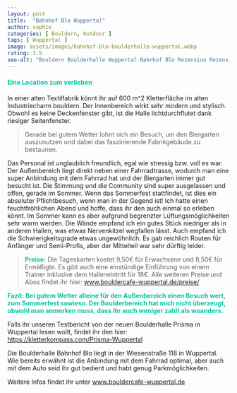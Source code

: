 ```yaml
---
layout: post
title:  "Bahnhof Blo Wuppertal"
author: sophie
categories: [ Bouldern, Outdoor ]
tags: [ Wuppertal ]
image: assets/images/bahnhof-blo-boulderhalle-wuppertal.webp
rating: 3.5
seo-alt: "Bouldern Boulderhalle Wuppertal Bahnhof Blo Rezension Rezensionen Umgebaut Outdoor Cafe Klettern Nacht"
---
```


#### <span style="color:#00c5a1">Eine Location zum verlieben</span>
In einer alten Textilfabrik könnt ihr auf 600 m^2 Kletterfläche im alten Industriecharm bouldern. Der Innenbereich wirkt sehr modern und stylisch. Obwohl es keine Deckenfenster gibt, ist die Halle lichtdurchflutet dank riesiger Seitenfenster. 

> Gerade bei gutem Wetter lohnt sich ein Besuch, um den Biergarten auszunutzen und dabei das faszinierende Fabrikgebäude zu bestaunen.

Das Personal ist unglaublich freundlich, egal wie stressig bzw. voll es war. Der Außenbereich liegt direkt neben einer Fahrradtrasse, wodurch man eine super Anbindung mit dem Fahrrad hat und der Biergarten immer gut besucht ist. Die Stimmung und die Community sind super ausgelassen und offen, gerade im Sommer. Wenn das Sommerfest stattfindet, ist dies ein absoluter Pflichtbesuch, wenn man in der Gegend ist! Ich hatte einen feuchtfröhlichen Abend und hoffe, dass ihr den auch einmal so erleben könnt. Im Sommer kann es aber aufgrund begrenzter Lüftungsmöglichkeiten sehr warm werden. Die Wände empfand ich ein gutes Stück niedriger als in anderen Hallen, was etwas Nervenkitzel wegfallen lässt. Auch empfand ich die Schwierigkeitsgrade etwas ungewöhnlich. Es gab reichlich Routen für Anfänger und Semi-Profis, aber der Mittelteil war sehr dürftig leider. 

><span style="color:#00c5a1"><b>Preise:</b></span> Die Tageskarten kostet 9,50€ für Erwachsene und 8,50€ für Ermäßigte. Es gibt auch eine einstündige Einführung von einem Trainer inklusive dem Halleneintritt für 18€. Alle weiteren Preise und Abos findet ihr hier: <a href="https://bouldercafe-wuppertal.de/boulderhalle/preise/" target="_blank">www.bouldercafe-wuppertal.de/preise/</a>

<span style="color:#00c5a1"><b> Fazit: Bei gutem Wetter alleine für den Außenbereich einen Besuch wert, zum Sommerfest sowieso. Der Boulderbereich hat mich nicht überzeugt, obwohl man anmerken muss, dass ihr auch weniger zahlt als woanders.
</b></span>

Falls ihr unseren Testbericht von der neuen Boulderhalle Prisma in Wuppertal lesen wollt, findet ihr den hier: <a href="https://kletterkompass.com/Prisma-Wuppertal/" target="_blank">https://kletterkompass.com/Prisma-Wuppertal</a> 

Die Boulderhalle Bahnhof Blo liegt in der Wiesenstraße 118 in Wuppertal. Wie bereits erwähnt ist die Anbindung mit dem Fahrrad optimal, aber auch mit dem Auto seid ihr gut bedient und habt genug Parkmöglichkeiten.

Weitere Infos findet ihr unter <a href="https://bouldercafe-wuppertal.de/" target="_blank">www.bouldercafe-wuppertal.de</a>